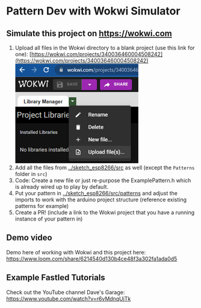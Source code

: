 # Pattern Dev with Wokwi Simulator 
## Simulate this project on https://wokwi.com
1. Upload all files in the Wokwi directory to a blank project (use this link for one):
[https://wokwi.com/projects/340036460004508242](https://wokwi.com/projects/340036460004508242)
![uploadExample](../readmeAssets/wokwiUpload.png)
2. Add all the files from [../sketch_esp8266/src](../sketch_esp8266/src) as well (except the `Patterns` folder in `src`)
3. Code: Create a new file or just re-purpose the ExamplePattern.h which is already wired up to play by default.
4. Put your pattern in [../sketch_esp8266/src/patterns](../sketch_esp8266/src/patterns) and adjust the imports to work with the arduino project structure (reference existing patterns for example) 
5. Create a PR! (include a link to the Wokwi project that you have a running instance of your pattern in)

## Demo video

Demo here of working with Wokwi and this project here: https://www.loom.com/share/6214540d130b4ce48f3a302fa1ada0d5

## Example Fastled Tutorials

Check out the YouTube channel Dave's Garage: https://www.youtube.com/watch?v=r6vMdnqUjTk
